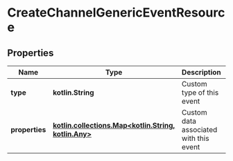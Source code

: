 
# CreateChannelGenericEventResource

## Properties
Name | Type | Description | Notes
------------ | ------------- | ------------- | -------------
**type** | **kotlin.String** | Custom type of this event | 
**properties** | [**kotlin.collections.Map&lt;kotlin.String, kotlin.Any&gt;**](kotlin.Any.md) | Custom data associated with this event | 



